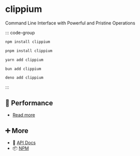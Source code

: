 # clippium

Command Line Interface with Powerful and Pristine Operations

::: code-group

```bash [npm]
npm install clippium
```

```bash [pnpm]
pnpm install clippium
```

```bash [yarn]
yarn add clippium
```

```bash [bun]
bun add clippium
```

```bash [deno]
deno add clippium
```

:::

## 🚀 Performance

- [Read more](performance.md)

## ➕ More

- 📖 [API Docs](api.md)
- 📦 [NPM](https://www.npmjs.com/package/clippium)
